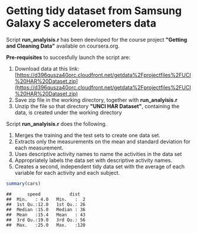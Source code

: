 Getting tidy dataset from Samsung Galaxy S accelerometers data
==============================================================

Script **run_analyisis.r** has been deevloped for the course project **"Getting and Cleaning Data"** available on coursera.org.

**Pre-requisites** to succesfully launch the script are:
1. Download data at this link: [https://d396qusza40orc.cloudfront.net/getdata%2Fprojectfiles%2FUCI%20HAR%20Dataset.zip](https://d396qusza40orc.cloudfront.net/getdata%2Fprojectfiles%2FUCI%20HAR%20Dataset.zip)
2. Save zip file in the working directory, together with **run_analyisis.r**
3. Unzip the file so that directory **"UNCI HAR Dataset"**, containing the data, is created under the working directory


Script **run_analyisis.r** does the following. 
1. Merges the training and the test sets to create one data set.
2. Extracts only the measurements on the mean and standard deviation for each measurement. 
3. Uses descriptive activity names to name the activities in the data set
4. Appropriately labels the data set with descriptive activity names. 
5. Creates a second, independent tidy data set with the average of each variable for each activity and each subject.




```r
summary(cars)
```

```
##      speed           dist    
##  Min.   : 4.0   Min.   :  2  
##  1st Qu.:12.0   1st Qu.: 26  
##  Median :15.0   Median : 36  
##  Mean   :15.4   Mean   : 43  
##  3rd Qu.:19.0   3rd Qu.: 56  
##  Max.   :25.0   Max.   :120
```


